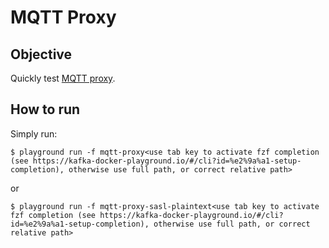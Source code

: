 # MQTT Proxy



## Objective

Quickly test [MQTT proxy](https://docs.confluent.io/platform/current/kafka-mqtt/intro.html).


## How to run

Simply run:

```
$ playground run -f mqtt-proxy<use tab key to activate fzf completion (see https://kafka-docker-playground.io/#/cli?id=%e2%9a%a1-setup-completion), otherwise use full path, or correct relative path>
```

or 

```
$ playground run -f mqtt-proxy-sasl-plaintext<use tab key to activate fzf completion (see https://kafka-docker-playground.io/#/cli?id=%e2%9a%a1-setup-completion), otherwise use full path, or correct relative path>
```